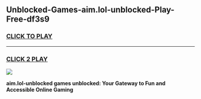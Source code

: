 
## Unblocked-Games-aim.lol-unblocked-Play-Free-df3s9
<h3>
<a href="https://premium76.site?title=aim.lol-unblocked&ref=21A">CLICK TO PLAY</a></h3>
<hr>

<h3>
<a href="https://premium76.site?title=aim.lol-unblocked&ref=21A">CLICK 2 PLAY</a>
  
</h3>

<a href="https://premium76.site?title=aim.lol-unblocked&ref=21A"><img src="https://clearcache.store/games.png"></a>


**aim.lol-unblocked games unblocked: Your Gateway to Fun and Accessible Online Gaming**
